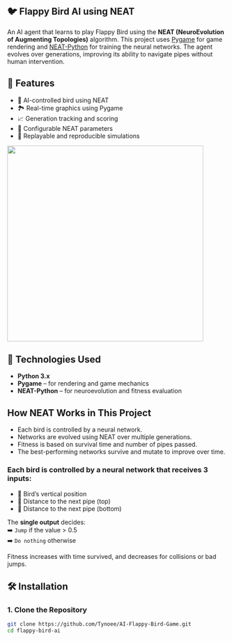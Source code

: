 ## 🐦 Flappy Bird AI using NEAT
An AI agent that learns to play Flappy Bird using the **NEAT (NeuroEvolution of Augmenting Topologies)** algorithm. This project uses [Pygame](https://www.pygame.org/) for game rendering and [NEAT-Python](https://neat-python.readthedocs.io/en/latest/) for training the neural networks. The agent evolves over generations, improving its ability to navigate pipes without human intervention.

## 🚀 Features

- 🧠 AI-controlled bird using NEAT
- 🏞️ Real-time graphics using Pygame
- 📈 Generation tracking and scoring
- 💾 Configurable NEAT parameters
- 🔄 Replayable and reproducible simulations

<img src="fp.gif" width="450" height="450">

## 🧰 Technologies Used

- **Python 3.x**
- **Pygame** – for rendering and game mechanics
- **NEAT-Python** – for neuroevolution and fitness evaluation

## How NEAT Works in This Project

- Each bird is controlled by a neural network.
- Networks are evolved using NEAT over multiple generations.
- Fitness is based on survival time and number of pipes passed.
- The best-performing networks survive and mutate to improve over time.

### Each bird is controlled by a neural network that receives **3 inputs**:

- 🐤 Bird’s vertical position
- 📏 Distance to the next pipe (top)
- 📏 Distance to the next pipe (bottom)

The **single output** decides:  
➡️ `Jump` if the value > 0.5  
➡️ `Do nothing` otherwise

Fitness increases with time survived, and decreases for collisions or bad jumps.

## 🛠️ Installation

### 1. Clone the Repository

```bash
git clone https://github.com/Tynoee/AI-Flappy-Bird-Game.git
cd flappy-bird-ai



